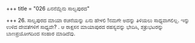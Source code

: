 +++
title = "026 ಏನನೆಮ್ಬೆನು ಸಾಲ್ವಪುರದ"

+++
26. ಸಾಲ್ವಪುರದ ಮಾಯಾ ರಚನೆಯನ್ನು ಏನು ಹೇಳಲಿ !ನಮಗೇ ಅದನ್ನು ತಿಳಿಯಲು ಸಾಧ್ಯವಾಗಲಿಲ್ಲ. ಇನ್ನು ಉಳಿದ  ದೇವತೆಗಳಿಗೆ ಸಾಧ್ಯವೇ? . ಆ ರಾಕ್ಷಸನ ಮಾಯಾಪುರದ ರಹಸ್ಯವನ್ನು ಭೇದಿಸಿ, ಶತ್ರುಭಟರನ್ನು ಬಾಣಪ್ರಯೋಗದಿಂದ ಸಂಹಾರ ಮಾಡಿದೆವು.